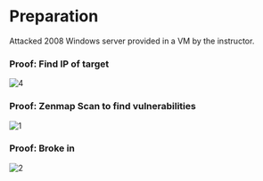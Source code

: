 # Preparation
Attacked 2008 Windows server provided in a VM by the instructor.  

### Proof: Find IP of target 
![4](https://user-images.githubusercontent.com/26984030/27212276-a4c21882-5213-11e7-8635-7206758491a6.PNG)

### Proof: Zenmap Scan to find vulnerabilities
![1](https://user-images.githubusercontent.com/26984030/27212248-82726d40-5213-11e7-9b2a-b07803ff1d20.PNG)

### Proof: Broke in
![2](https://user-images.githubusercontent.com/26984030/27212286-b114b70c-5213-11e7-9048-a271f2019f7b.PNG)
